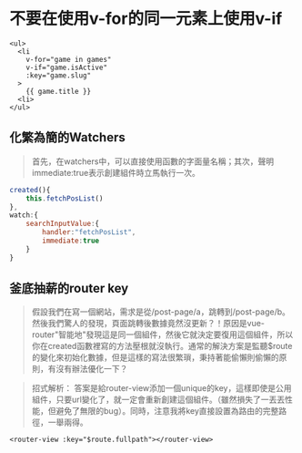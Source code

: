 # 不要在使用v-for的同一元素上使用v-if

```vue
<ul>
  <li
    v-for="game in games"
    v-if="game.isActive"
    :key="game.slug"
  >
    {{ game.title }}
  <li>
</ul>
```

## **化繁為簡的Watchers**

>   首先，在watchers中，可以直接使用函數的字面量名稱；其次，聲明immediate:true表示創建組件時立馬執行一次。

```js
created(){
	this.fetchPosList()
},
watch:{
    searchInputValue:{
        handler:"fetchPosList",
        immediate:true
    }
}
```

## **釜底抽薪的router key** 

>   假設我們在寫一個網站，需求是從/post-page/a，跳轉到/post-page/b。然後我們驚人的發現，頁面跳轉後數據竟然沒更新？！原因是vue-router"智能地"發現這是同一個組件，然後它就決定要復用這個組件，所以你在created函數裡寫的方法壓根就沒執行。通常的解決方案是監聽$route的變化來初始化數據，但是這樣的寫法很繁瑣，秉持著能偷懶則偷懶的原則，有沒有辦法優化一下？ 

>   招式解析： 答案是給router-view添加一個unique的key，這樣即使是公用組件，只要url變化了，就一定會重新創建這個組件。（雖然損失了一丟丟性能，但避免了無限的bug）。同時，注意我將key直接設置為路由的完整路徑，一舉兩得。

```vue
<router-view :key="$route.fullpath"></router-view>
```

